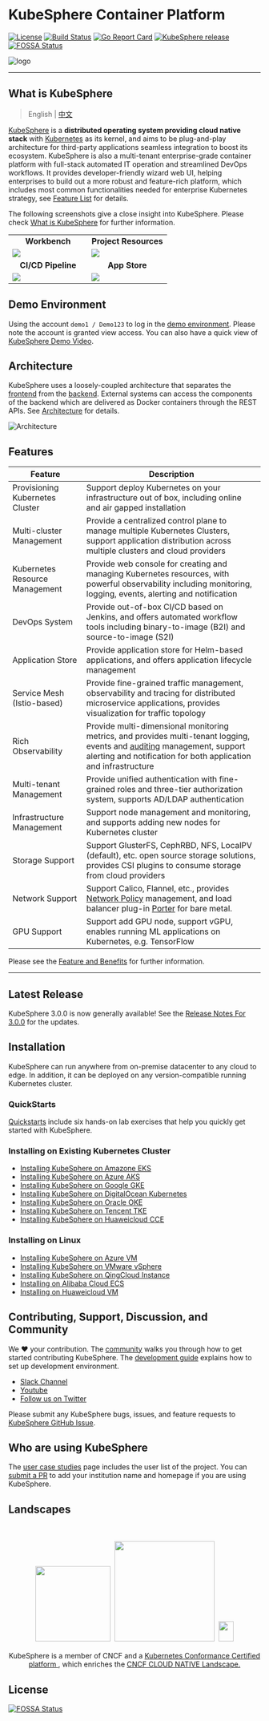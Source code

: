 # KubeSphere Container Platform

[![License](http://img.shields.io/badge/license-apache%20v2-blue.svg)](https://github.com/KubeSphere/KubeSphere/blob/master/LICENSE)
[![Build Status](https://travis-ci.org/kubesphere/kubesphere.svg?branch=master)](https://travis-ci.org/kubesphere/kubesphere)
[![Go Report Card](https://goreportcard.com/badge/github.com/kubesphere/kubesphere)](https://goreportcard.com/report/github.com/kubesphere/kubesphere)
[![KubeSphere release](https://img.shields.io/github/release/kubesphere/kubesphere.svg?color=release&label=release&logo=release&logoColor=release)](https://github.com/kubesphere/kubesphere/releases/tag/v3.0.0)
[![FOSSA Status](https://app.fossa.com/api/projects/git%2Bgithub.com%2FLinuxSuRen%2Fkubesphere.svg?type=shield)](https://app.fossa.com/projects/git%2Bgithub.com%2FLinuxSuRen%2Fkubesphere?ref=badge_shield)

![logo](docs/images/kubesphere-logo.png)

----

## What is KubeSphere

> English | [中文](README_zh.md)

[KubeSphere](https://kubesphere.io/) is a **distributed operating system providing cloud native stack** with [Kubernetes](https://kubernetes.io) as its kernel, and aims to be plug-and-play architecture for third-party applications seamless integration to boost its ecosystem. KubeSphere is also a multi-tenant enterprise-grade container platform with full-stack automated IT operation and streamlined DevOps workflows. It provides developer-friendly wizard web UI, helping enterprises to build out a more robust and feature-rich platform, which includes most common functionalities needed for enterprise Kubernetes strategy, see [Feature List](#features) for details.

The following screenshots give a close insight into KubeSphere. Please check [What is KubeSphere](https://kubesphere.io/docs/introduction/what-is-kubesphere/) for further information.

<table>
  <tr>
      <td width="50%" align="center"><b>Workbench</b></td>
      <td width="50%" align="center"><b>Project Resources</b></td>
  </tr>
  <tr>
     <td><img src="docs/images/console.png"/></td>
     <td><img src="docs/images/project.png"/></td>
  </tr>
  <tr>
      <td width="50%" align="center"><b>CI/CD Pipeline</b></td>
      <td width="50%" align="center"><b>App Store</b></td>
  </tr>
  <tr>
     <td><img src="docs/images/cicd.png"/></td>
     <td><img src="docs/images/app-store.png"/></td>
  </tr>
</table>

## Demo Environment

Using the account `demo1 / Demo123` to log in the [demo environment](https://demo.kubesphere.io/). Please note the account is granted view access. You can also have a quick view of [KubeSphere Demo Video](https://youtu.be/u5lQvhi_Xlc).

## Architecture

KubeSphere uses a loosely-coupled architecture that separates the [frontend](https://github.com/kubesphere/console) from the [backend](https://github.com/kubesphere/kubesphere). External systems can access the components of the backend which are delivered as Docker containers through the REST APIs. See [Architecture](https://kubesphere.io/docs/introduction/architecture/) for details.

![Architecture](docs/images/architecture.png)

## Features

|Feature|Description|
|---|---|
| Provisioning Kubernetes Cluster|Support deploy Kubernetes on your infrastructure out of box, including online and air gapped installation|
| Multi-cluster Management | Provide a centralized control plane to manage multiple Kubernetes Clusters, support application distribution across multiple clusters and cloud providers|
| Kubernetes Resource Management | Provide web console for creating and managing Kubernetes resources, with powerful observability including monitoring, logging, events, alerting and notification |
| DevOps System | Provide out-of-box CI/CD based on Jenkins, and offers automated workflow tools including binary-to-image (B2I) and source-to-image (S2I) |
| Application Store | Provide application store for Helm-based applications, and offers application lifecycle management |
| Service Mesh (Istio-based) | Provide fine-grained traffic management, observability and tracing for distributed microservice applications, provides visualization for traffic topology |
| Rich Observability | Provide multi-dimensional monitoring metrics, and provides multi-tenant logging, events and [auditing](https://kubernetes.io/docs/tasks/debug-application-cluster/audit/) management, support alerting and notification for both application and infrastructure |
| Multi-tenant Management | Provide unified authentication with fine-grained roles and three-tier authorization system, supports AD/LDAP authentication |
| Infrastructure Management | Support node management and monitoring, and supports adding new nodes for Kubernetes cluster |
| Storage Support | Support GlusterFS, CephRBD, NFS, LocalPV (default), etc. open source storage solutions, provides CSI plugins to consume storage from cloud providers |
| Network Support | Support Calico, Flannel, etc., provides [Network Policy](https://kubernetes.io/docs/concepts/services-networking/network-policies/) management, and load balancer plug-in [Porter](https://github.com/kubesphere/porter) for bare metal.|
| GPU Support | Support add GPU node, support vGPU, enables running ML applications on Kubernetes, e.g. TensorFlow |

Please see the [Feature and Benefits](https://kubesphere.io/docs/introduction/features/) for further information.

----

## Latest Release

KubeSphere 3.0.0 is now generally available! See the [Release Notes For 3.0.0](https://kubesphere.io/docs/release/release-v300/) for the updates.

## Installation

KubeSphere can run anywhere from on-premise datacenter to any cloud to edge. In addition, it can be deployed on any version-compatible running Kubernetes cluster.

### QuickStarts

[Quickstarts](https://kubesphere.io/docs/quick-start/) include six hands-on lab exercises that help you quickly get started with KubeSphere.

### Installing on Existing Kubernetes Cluster

- [Installing KubeSphere on Amazone EKS](https://v3-0.docs.kubesphere.io/docs/installing-on-kubernetes/hosted-kubernetes/install-kubesphere-on-eks/)
- [Installing KubeSphere on Azure AKS](https://v3-0.docs.kubesphere.io/docs/installing-on-kubernetes/hosted-kubernetes/install-kubesphere-on-aks/)
- [Installing KubeSphere on Google GKE](https://v3-0.docs.kubesphere.io/docs/installing-on-kubernetes/hosted-kubernetes/install-kubesphere-on-aks/)
- [Installing KubeSphere on DigitalOcean Kubernetes](https://v3-0.docs.kubesphere.io/docs/installing-on-kubernetes/hosted-kubernetes/install-kubesphere-on-do/)
- [Installing KubeSphere on Oracle OKE](https://v3-0.docs.kubesphere.io/docs/installing-on-kubernetes/hosted-kubernetes/install-kubesphere-on-oke/)
- [Installing KubeSphere on Tencent TKE](https://v3-0.docs.kubesphere.io/docs/installing-on-kubernetes/hosted-kubernetes/install-ks-on-tencent-tke/)
- [Installing KubeSphere on Huaweicloud CCE](https://v3-0.docs.kubesphere.io/docs/installing-on-kubernetes/hosted-kubernetes/install-ks-on-huawei-cce/)

### Installing on Linux

- [Installing KubeSphere on Azure VM](https://v3-0.docs.kubesphere.io/docs/installing-on-linux/public-cloud/install-ks-on-azure-vms/)
- [Installing KubeSphere on VMware vSphere](https://v3-0.docs.kubesphere.io/docs/installing-on-linux/on-premises/install-kubesphere-on-vmware-vsphere/)
- [Installing KubeSphere on QingCloud Instance](https://v3-0.docs.kubesphere.io/docs/installing-on-linux/public-cloud/kubesphere-on-qingcloud-instance/)
- [Installing on Alibaba Cloud ECS](https://v3-0.docs.kubesphere.io/docs/installing-on-linux/public-cloud/install-kubesphere-on-ali-ecs/)
- [Installing on Huaweicloud VM](https://v3-0.docs.kubesphere.io/docs/installing-on-linux/public-cloud/install-ks-on-huaweicloud-ecs/)

## Contributing, Support, Discussion, and Community

We :heart: your contribution. The [community](https://github.com/kubesphere/community) walks you through how to get started contributing KubeSphere. The [development guide](https://github.com/kubesphere/community/tree/master/developer-guide/development) explains how to set up development environment.

- [Slack Channel](https://join.slack.com/t/kubesphere/shared_invite/enQtNTE3MDIxNzUxNzQ0LTZkNTdkYWNiYTVkMTM5ZThhODY1MjAyZmVlYWEwZmQ3ODQ1NmM1MGVkNWEzZTRhNzk0MzM5MmY4NDc3ZWVhMjE)
- [Youtube](https://www.youtube.com/channel/UCyTdUQUYjf7XLjxECx63Hpw)
- [Follow us on Twitter](https://twitter.com/KubeSphere)

Please submit any KubeSphere bugs, issues, and feature requests to [KubeSphere GitHub Issue](https://github.com/kubesphere/kubesphere/issues).

## Who are using KubeSphere

The [user case studies](https://kubesphere.io/case/) page includes the user list of the project. You can [submit a PR](https://github.com/kubesphere/kubesphere/blob/master/docs/powered-by-kubesphere.md) to add your institution name and homepage if you are using KubeSphere.

## Landscapes

<p align="center">
<br/><br/>
<img src="https://landscape.cncf.io/images/left-logo.svg" width="150"/>&nbsp;&nbsp;<img src="https://landscape.cncf.io/images/right-logo.svg" width="200"/>&nbsp;&nbsp;<img src="https://www.cncf.io/wp-content/uploads/2017/11/certified_kubernetes_color.png" height="40" width="30"/>
<br/><br/>
KubeSphere is a member of CNCF and a <a href="https://www.cncf.io/certification/software-conformance/#logos">Kubernetes Conformance Certified platform
</a>, which enriches the <a href="https://landscape.cncf.io/landscape=observability-and-analysis&license=apache-license-2-0">CNCF CLOUD NATIVE Landscape.
</a>
</p>


## License
[![FOSSA Status](https://app.fossa.com/api/projects/git%2Bgithub.com%2FLinuxSuRen%2Fkubesphere.svg?type=large)](https://app.fossa.com/projects/git%2Bgithub.com%2FLinuxSuRen%2Fkubesphere?ref=badge_large)